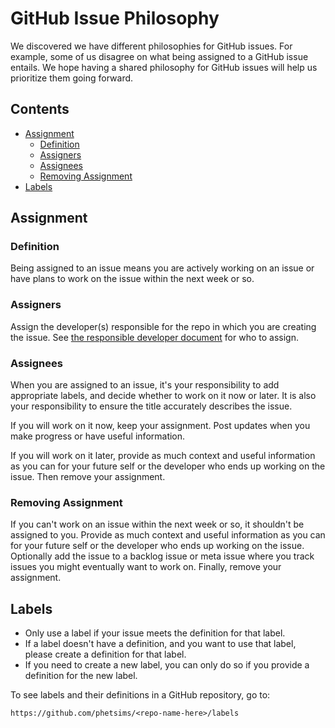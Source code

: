 GitHub Issue Philosophy
=======================

We discovered we have different philosophies for GitHub issues. For example, some of us disagree on what being assigned
to a GitHub issue entails. We hope having a shared philosophy for GitHub issues will help us prioritize them going
forward.

Contents
--------

- [Assignment](#assignment)
  - [Definition](#definition)
  - [Assigners](#assigners)
  - [Assignees](#assignees)
  - [Removing Assignment](#removing-assignment)
- [Labels](#labels)

Assignment
----------

### Definition

Being assigned to an issue means you are actively working on an issue or have plans to work on the issue within the next
week or so.

### Assigners

Assign the developer(s) responsible for the repo in which you are creating the issue.
See [the responsible developer document](https://github.com/phetsims/phet-info/blob/main/sim-info/responsible_dev.md)
for who to assign.

### Assignees

When you are assigned to an issue, it's your responsibility to add appropriate labels, and decide whether to work on it
now or later. It is also your responsibility to ensure the title accurately describes the issue.

If you will work on it now, keep your assignment. Post updates when you make progress or have useful information.

If you will work on it later, provide as much context and useful information as you can for your future self or the
developer who ends up working on the issue. Then remove your assignment.

### Removing Assignment

If you can't work on an issue within the next week or so, it shouldn't be assigned to you. Provide as much context and
useful information as you can for your future self or the developer who ends up working on the issue. Optionally add the
issue to a backlog issue or meta issue where you track issues you might eventually want to work on. Finally, remove your
assignment.

Labels
------

- Only use a label if your issue meets the definition for that label.
- If a label doesn't have a definition, and you want to use that label, please create a definition for that label.
- If you need to create a new label, you can only do so if you provide a definition for the new label.

To see labels and their definitions in a GitHub repository, go to:

```
https://github.com/phetsims/<repo-name-here>/labels
```

